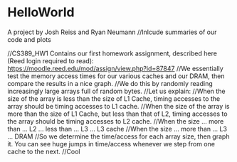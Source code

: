 # HelloWorld
A project by Josh Reiss and Ryan Neumann
//Inlcude summaries of our code and plots

//CS389_HW1 Contains our first homework assignment, described here (Reed login required to read): https://moodle.reed.edu/mod/assign/view.php?id=87847
//We essentially test the memory access times for our various caches and our DRAM, then compare the results in a nice graph.
//We do this by randomly reading increasingly large arrays full of random bytes.
//Let us explain:
//When the size of the array is less than the size of L1 Cache, timing accesses to the array should be timing accesses to L1 cache.
//When the size of the array is more than the size of L1 Cache, but less than that of L2, timing accesses to the array should be timing accesses to L2 cache.
//When the size ... more than ... L2 ... less than ... L3 ... L3 cache
//When the size ... more than ... L3 ... DRAM
//So we determine the time/access for each array size, then graph it. You can see huge jumps in time/access whenever we step from one cache to the next.
//Cool